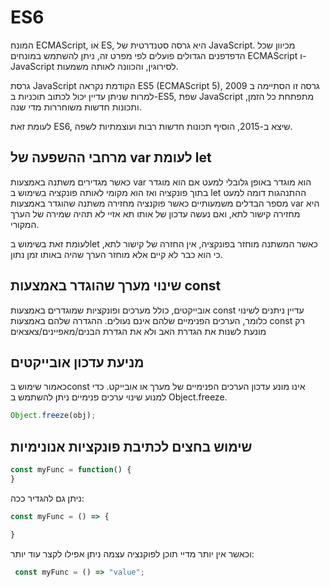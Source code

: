 # ES6
המונח ECMAScript, או ES, היא גרסה סטנדרטית של JavaScript.
 מכיוון שכל הדפדפנים הגדולים פועלים לפי
 מפרט זה,
 ניתן להשתמש במונחים ECMAScript ו-JavaScript 
 לסירוגין, והכוונה לאותה משמעות.

גרסת JavaScript הקודמת נקראה
ES5 (ECMAScript 5),
גרסה זו הסתיימה ב 2009
  למרות שניתן עדיין יכול לכתוב תוכניות ב-ES5, 
  שפת JavaScript מתפתחת כל הזמן, ותכונות חדשות משוחררות מדי שנה.

לעומת זאת ES6, שיצא ב-2015, הוסיף תכונות חדשות רבות ועוצמתיות לשפה. 

## מרחבי ההשפעה של var לעומת let

כאשר מגדירים משתנה באמצעות var
 הוא מוגדר באופן גלובלי למעט אם הוא מוגדר בתוך פונקציה ואז הוא מקומי לאותה פונקציה
  בשימוש ב let ההתנהגות דומה למעט מספר הבדלים משמעותיים
  כאשר פוקנציה מחזירה משתנה שהוגדר באמצעות var היא מחזירה קישור לתא, ואם נעשה עדכון של אותו תא אזיי לא תהיה שמירה של הערך המקורי.
  
  לעומת זאת בשימוש בlet כאשר המשתנה מוחזר בפונקציה, אין החזרה של קישור לתא, כי הוא כבר לא קיים אלא מוחזר הערך שהיה באותו זמן נתון.

## שינוי מערך שהוגדר באמצעות const

אובייקטים, כולל מערכים ופונקציות שמוגדרים באמצעות const עדיין ניתנים לשינוי
כלומר, הערכים הפנימיים שלהם אינם נעולים. ההגדרה שלהם באמצעות const רק מונעת לשנות את הגדרת האב ולא את הגדרת הבנים/מאפיינים/צאצאים

## מניעת עדכון אובייקטים

כאמור שימוש בconst אינו מונע עדכון הערכים הפנימיים של מערך או אובייקט. כדי למנוע שינוי ערכים פנימיים ניתן להשתמש ב
Object.freeze.

```javascript 
Object.freeze(obj);
```

## שימוש בחצים לכתיבת פונקציות אנונימיות
```javascript
const myFunc = function() {
}
```
ניתן גם להגדיר ככה: 

```javascript
const myFunc = () => {

}
```
וכאשר אין יותר מדיי תוכן לפוקנציה עצמה ניתן אפילו לקצר עוד יותר:
```javascript
 const myFunc = () => "value";
```
